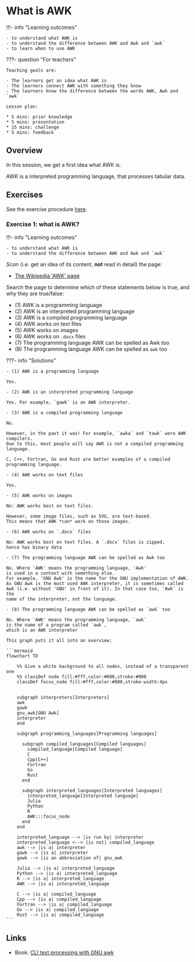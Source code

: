 # What is AWK

!!!- info "Learning outcomes"

    - to understand what AWK is
    - to understand the difference between AWK and Awk and `awk`
    - to learn when to use AWK

???- question "For teachers"

    Teaching goals are:

    - The learners get an idea what AWK is
    - The learners connect AWK with something they know
    - The learners know the difference between the words AWK, Awk and `awk`

    Lesson plan:

    * 5 mins: prior knowledge
    * 5 mins: presentation
    * 15 mins: challenge
    * 5 mins: feedback

## Overview

In this session, we get a first idea what AWK is.

AWK is a interpreted programming language, that processes tabular data.

## Exercises

See the exercise procedure [here](../misc/exercise_procedure.md).

### Exercise 1: what is AWK?

!!!- info "Learning outcomes"

    - to understand what AWK is
    - to understand the difference between AWK and Awk and `awk`

*Scan* (i.e. get an idea of its content, **not** read in detail) the page:

- [The Wikipedia 'AWK' page](https://en.wikipedia.org/wiki/AWK)

Search the page to determine which of these statements below is true, 
and why they are true/false:

- (1) AWK is a programming language
- (2) AWK is an interpreted programming language
- (3) AWK is a compiled programming language
- (4) AWK works on text files
- (5) AWK works on images
- (6) AWK works on `.docx` files
- (7) The programming language AWK can be spelled as Awk too
- (8) The programming language AWK can be spelled as `awk` too

???- info "Solutions"

    - (1) AWK is a programming language

    Yes.

    - (2) AWK is an interpreted programming language

    Yes. For example, `gawk` is an AWK interpreter.

    - (3) AWK is a compiled programming language

    No.

    However, in the past it was! For example, `awka` and `tawk` were AWK compilers.
    Due to this, most people will say AWK is not a compiled programming language.

    C, C++, Fortran, Go and Rust are better examples of a compiled programming language.

    - (4) AWK works on text files

    Yes.

    - (5) AWK works on images

    No: AWK works best on text files. 

    However, some image files, such as SVG, are text-based. 
    This means that AWK *can* work on those images.

    - (6) AWK works on `.docx` files

    No: AWK works best on text files. A `.docx` files is zipped, 
    hence has binary data

    - (7) The programming language AWK can be spelled as Awk too

    No. Where 'AWK' means the programming language, 'Awk'
    is used in a context with something else. 
    For example, 'GNU Awk' is the name for the GNU implementation of AWK.
    As GNU Awk is the most used AWK interpreter, it is sometimes called
    Awk (i.e. without 'GNU' in front of it). In that case too, 'Awk' is the
    name of the interpreter, not the language.

    - (8) The programming language AWK can be spelled as `awk` too

    No. Where 'AWK' means the programming language, `awk`
    is the name of a program called `awk`, 
    which is an AWK interpreter

    This graph puts it all into an overview:

    ```mermaid
    flowchart TD

        %% Give a white background to all nodes, instead of a transparent one
        %% classDef node fill:#fff,color:#000,stroke:#000
        classDef focus_node fill:#fff,color:#000,stroke-width:4px


        subgraph interpreters[Interpreters]
        awk
        gawk
        gnu_awk[GNU Awk]
        interpreter
        end

        subgraph programming_languages[Programming languages]

          subgraph compiled_languages[Compiled languages]
            compiled_language[Compiled language]
            C
            Cpp[C++]
            Fortran
            Go
            Rust
          end

          subgraph interpreted_languages[Interpreted languages]
            interpreted_language[Interpreted language]
            Julia
            Python
            R
            AWK:::focus_node
          end
        end

        interpreted_language --> |is run by| interpreter
        interpreted_language <--> |is not| compiled_language
        awk --> |is a| interpreter
        gawk --> |is a| interpreter    
        gawk --> |is an abbreviation of| gnu_awk

        Julia --> |is a| interpreted_language
        Python --> |is a| interpreted_language
        R --> |is a| interpreted_language
        AWK --> |is a| interpreted_language

        C --> |is a| compiled_language
        Cpp --> |is a| compiled_language
        Fortran --> |is a| compiled_language
        Go --> |is a| compiled_language
        Rust --> |is a| compiled_language
    ```

## Links

 * Book: [CLI text processing with GNU awk](https://learnbyexample.github.io/learn_gnuawk/)
